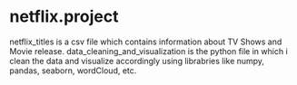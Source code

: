 # netflix.project
netflix_titles is a csv file which contains information about TV Shows and Movie release. data_cleaning_and_visualization is the python file in which i clean the data and visualize accordingly using librabries like numpy, pandas, seaborn, wordCloud, etc.